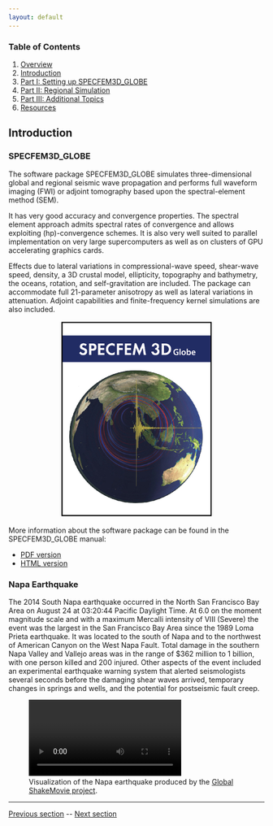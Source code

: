 ```yaml
---
layout: default
---
```


### Table of Contents
1. [Overview](/index.md)
2. [Introduction](/intro_specfem.md)
3. [Part I: Setting up SPECFEM3D_GLOBE](/getting_started.md)
4. [Part II: Regional Simulation](/prep_data.md)
5. [Part III: Additional Topics](/partIII.md)
6. [Resources](resources.md)


## Introduction

### SPECFEM3D_GLOBE <a name="specfem"></a>

The software package SPECFEM3D_GLOBE simulates three-dimensional global and
regional seismic wave propagation and performs full waveform imaging (FWI) or
adjoint tomography based upon the spectral-element method (SEM). 

It has very good accuracy and convergence properties. The spectral element
approach admits spectral rates of convergence and allows exploiting
(hp)-convergence schemes. It is also very well suited to parallel
implementation on very large supercomputers as well as on clusters of GPU
accelerating graphics cards.

Effects due to lateral variations in compressional-wave speed, shear-wave
speed, density, a 3D crustal model, ellipticity, topography and bathymetry, the
oceans, rotation, and self-gravitation are included. The package can
accommodate full 21-parameter anisotropy as well as lateral variations in attenuation.
Adjoint capabilities and finite-frequency kernel simulations are also included.


<p align="center">
  <img src="Fig/cover-small.jpeg" alt="SPECFEM3D_GLOBE">
</p>


More information about the software package can be found in the SPECFEM3D_GLOBE
manual:

* [PDF version](https://geodynamics.org/cig/software/specfem3d_globe/specfem3d_globe-manual.pdf)
* [HTML version](http://specfem3d-globe.readthedocs.io/en/latest/)


### Napa Earthquake <a name="napa"></a>

The 2014 South Napa earthquake occurred in the North San Francisco Bay Area on
August 24 at 03:20:44 Pacific Daylight Time. At 6.0 on the moment magnitude
scale and with a maximum Mercalli intensity of VIII (Severe) the event was the
largest in the San Francisco Bay Area since the 1989 Loma Prieta earthquake. It
was located to the south of Napa and to the northwest of American Canyon on the
West Napa Fault. Total damage in the southern Napa Valley and Vallejo areas was
in the range of $362 million to 1 billion, with one person killed and 200
injured. Other aspects of the event included an experimental earthquake warning
system that alerted seismologists several seconds before the damaging shear
waves arrived, temporary changes in springs and wells, and the potential for
postseismic fault creep.

<figure>
  <video src="Fig/orange.mp4" controls preload></video>
  <figcaption>Visualization of the Napa earthquake produced by the <a
  href="http://global.shakemovie.princeton.edu/home.jsp">Global
  ShakeMovie project</a>.</figcaption>
</figure>

---

[Previous section](/index.md) -- [Next section](/getting_started.md)
